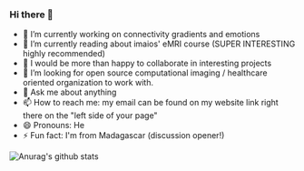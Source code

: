 ### Hi there 👋

<!--
**miki998/miki998** is a ✨ _special_ ✨ repository because its `README.md` (this file) appears on your GitHub profile.--> 


- 🔭 I’m currently working on connectivity gradients and emotions
- 🌱 I’m currently reading about imaios' eMRI course (SUPER INTERESTING highly recommended)
- 👯 I would be more than happy to collaborate in interesting projects
- 🤔 I’m looking for open source computational imaging / healthcare oriented organization to work with.
- 💬 Ask me about anything
- 📫 How to reach me: my email can be found on my website link right there on the "left side of your page"
- 😄 Pronouns: He
- ⚡ Fun fact: I'm from Madagascar (discussion opener!)

![Anurag's github stats](https://github-readme-stats.vercel.app/api?username=miki998&hide=contribs,issues&show_icons=true&theme=radical)
